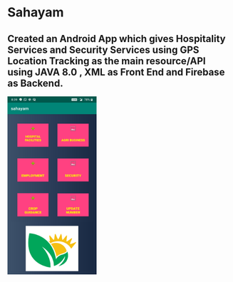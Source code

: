 # Sahayam
## Created an Android App which gives Hospitality Services and Security Services using GPS Location Tracking as the main resource/API using JAVA 8.0 , XML as Front End and Firebase as Backend.
<img src="sahayam-photo.jpg" width="200" height="400">
